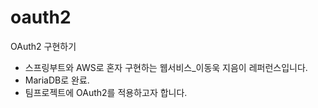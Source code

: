 # oauth2
OAuth2 구현하기

- 스프링부트와 AWS로 혼자 구현하는 웹서비스_이동욱 지음이 레퍼런스입니다.
- MariaDB로 완료.
- 팀프로젝트에 OAuth2를 적용하고자 합니다.
